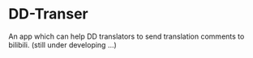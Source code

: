 # DD-Transer
An app which can help DD translators to send translation comments to bilibili.
(still under developing ...)
